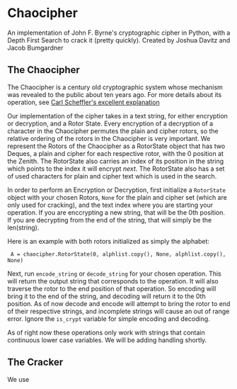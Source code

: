# Chaocipher
An implementation of John F. Byrne's cryptographic cipher in Python, with a Depth First Search to crack it (pretty quickly).
Created by Joshua Davitz and Jacob Bumgardner

## The Chaocipher

The Chaocipher is a century old cryptographic system whose mechanism was revealed to the public about ten years ago. For
 more details about its operation, see [Carl Scheffler's excellent explanation](http://www.inference.org.uk/cs482/projects/chaocipher/index.html)

Our implementation of the cipher takes in a text string, for either encryption or decryption, and a Rotor State. Every 
encryption of a decryption of a character in the Chaocipher permutes the plain and cipher rotors, so the relative ordering 
of the rotors in the Chaocipher is very important. We represent the Rotors of the Chaocipher as a RotorState object 
that has two Deques, a plain and cipher for each respective rotor, with the 0 position at the Zenith. The RotorState also
carries an index of its position in the string which points to the index it will encrypt _next_. The RotorState also has
a set of used characters for plain and cipher text which is used in the search.

In order to perform an Encryption or Decryption, first initialize a `RotorState` object with your chosen Rotors, `None` for
the plain and cipher set (which are only used for cracking), and the text index where you are starting 
your operation. If you are enccrypting a new string, that will be the 0th position. If you are decrypting from the end of
the string, that will simply be the len(string). 

Here is an example with both rotors initialized as simply the alphabet:

`
A = chaocipher.RotorState(0, alphlist.copy(), None, alphlist.copy(), None)`


Next, run `encode_string` or `decode_string` for your chosen operation. This will return the output string that corresponds
to the operation. It will also traverse the rotor to the end position of that operation. So encoding will bring it to the end 
of the string, and decoding will return it to the 0th position. As of now decode and encode will attempt to bring the rotor
to end of their respective strings, and incomplete strings will cause an out of range error. Ignore the `is_crypt` variable 
for simple encoding and decoding. 

As of right now these operations only work with strings that contain continuous lower case variables. We will be adding handling shortly.

## The Cracker

We use 